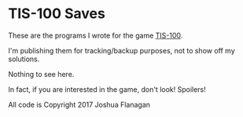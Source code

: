 # TIS-100 Saves

These are the programs I wrote for the game [TIS-100](http://www.zachtronics.com/tis-100/).

I'm publishing them for tracking/backup purposes, not to show off my solutions.

Nothing to see here.

In fact, if you are interested in the game, don't look! Spoilers!

All code is Copyright 2017 Joshua Flanagan
